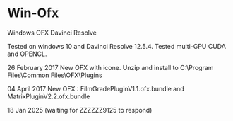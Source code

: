 # Win-Ofx
Windows OFX Davinci Resolve

Tested on windows 10 and Davinci Resolve 12.5.4.
Tested multi-GPU CUDA and OPENCL.

26 February 2017
New OFX with icone. Unzip and install to C:\Program Files\Common Files\OFX\Plugins

04 April 2017
New OFX : FilmGradePluginV1.1.ofx.bundle and MatrixPluginV2.2.ofx.bundle

18 Jan 2025
(waiting for ZZZZZZ9125 to respond)
